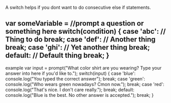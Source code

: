 A switch helps if you dont want to do consecutive else if statements.

var someVariable = //prompt a question or something here
switch(condition) { 
    case 'abc':
        // Thing to do
        break;
    case 'def':
        // Another thing
        break;
    case 'ghi':
        // Yet another thing
        break;
    default:
        // Default thing
        break;
}
-------------------------------------------------------------------------------------------------------------------------
example
var input = prompt("What color shirt are you wearing? Type your answer into here if you'd like to.");
switch(input) {
    case 'blue':
        console.log("You typed the correct answer");
        break;
    case 'green':
        console.log("Who wears green nowadays? Cmon now.");
        break;
    case 'red':
        console.log("That's nice. I don't care really.");
        break;
    default:
        console.log("Blue is the best. No other answer is accepted.");
        break;
}
